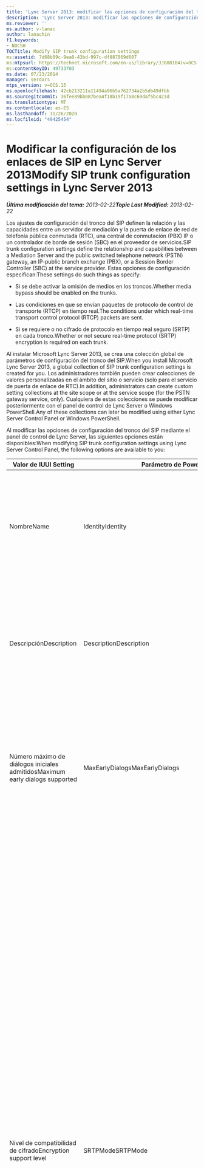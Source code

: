 ```yaml
---
title: 'Lync Server 2013: modificar las opciones de configuración del tronco del SIP'
description: 'Lync Server 2013: modificar las opciones de configuración del tronco del SIP.'
ms.reviewer: ''
ms.author: v-lanac
author: lanachin
f1.keywords:
- NOCSH
TOCTitle: Modify SIP trunk configuration settings
ms:assetid: 7d68b09c-9ea0-43bd-997c-df887869d607
ms:mtpsurl: https://technet.microsoft.com/en-us/library/JJ688104(v=OCS.15)
ms:contentKeyID: 49733703
ms.date: 07/23/2014
manager: serdars
mtps_version: v=OCS.15
ms.openlocfilehash: 42cb213211a11494a96b5a762734a2b5db49dfbb
ms.sourcegitcommit: 36fee89bb887bea4f18b19f17a8c69daf5bc423d
ms.translationtype: MT
ms.contentlocale: es-ES
ms.lasthandoff: 11/26/2020
ms.locfileid: "49425454"
---
```

# <a name="modify-sip-trunk-configuration-settings-in-lync-server-2013"></a><span data-ttu-id="41342-103">Modificar la configuración de los enlaces de SIP en Lync Server 2013</span><span class="sxs-lookup"><span data-stu-id="41342-103">Modify SIP trunk configuration settings in Lync Server 2013</span></span>

<div data-xmlns="http://www.w3.org/1999/xhtml">

<div class="topic" data-xmlns="http://www.w3.org/1999/xhtml" data-msxsl="urn:schemas-microsoft-com:xslt" data-cs="https://msdn.microsoft.com/">

<div data-asp="https://msdn2.microsoft.com/asp">



</div>

<div id="mainSection">

<div id="mainBody"><span data-ttu-id="41342-104">

<span> </span></span><span class="sxs-lookup"><span data-stu-id="41342-104">

<span> </span></span></span>

<span data-ttu-id="41342-105">_**Última modificación del tema:** 2013-02-22_</span><span class="sxs-lookup"><span data-stu-id="41342-105">_**Topic Last Modified:** 2013-02-22_</span></span>

<span data-ttu-id="41342-106">Los ajustes de configuración del tronco del SIP definen la relación y las capacidades entre un servidor de mediación y la puerta de enlace de red de telefonía pública conmutada (RTC), una central de conmutación (PBX) IP o un controlador de borde de sesión (SBC) en el proveedor de servicios.</span><span class="sxs-lookup"><span data-stu-id="41342-106">SIP trunk configuration settings define the relationship and capabilities between a Mediation Server and the public switched telephone network (PSTN) gateway, an IP-public branch exchange (PBX), or a Session Border Controller (SBC) at the service provider.</span></span> <span data-ttu-id="41342-107">Estas opciones de configuración especifican:</span><span class="sxs-lookup"><span data-stu-id="41342-107">These settings do such things as specify:</span></span>

  - <span data-ttu-id="41342-108">Si se debe activar la omisión de medios en los troncos.</span><span class="sxs-lookup"><span data-stu-id="41342-108">Whether media bypass should be enabled on the trunks.</span></span>

  - <span data-ttu-id="41342-109">Las condiciones en que se envían paquetes de protocolo de control de transporte (RTCP) en tiempo real.</span><span class="sxs-lookup"><span data-stu-id="41342-109">The conditions under which real-time transport control protocol (RTCP) packets are sent.</span></span>

  - <span data-ttu-id="41342-110">Si se requiere o no cifrado de protocolo en tiempo real seguro (SRTP) en cada tronco.</span><span class="sxs-lookup"><span data-stu-id="41342-110">Whether or not secure real-time protocol (SRTP) encryption is required on each trunk.</span></span>

<span data-ttu-id="41342-111">Al instalar Microsoft Lync Server 2013, se crea una colección global de parámetros de configuración del tronco del SIP.</span><span class="sxs-lookup"><span data-stu-id="41342-111">When you install Microsoft Lync Server 2013, a global collection of SIP trunk configuration settings is created for you.</span></span> <span data-ttu-id="41342-112">Los administradores también pueden crear colecciones de valores personalizadas en el ámbito del sitio o servicio (solo para el servicio de puerta de enlace de RTC).</span><span class="sxs-lookup"><span data-stu-id="41342-112">In addition, administrators can create custom setting collections at the site scope or at the service scope (for the PSTN gateway service, only).</span></span> <span data-ttu-id="41342-113">Cualquiera de estas colecciones se puede modificar posteriormente con el panel de control de Lync Server o Windows PowerShell.</span><span class="sxs-lookup"><span data-stu-id="41342-113">Any of these collections can later be modified using either Lync Server Control Panel or Windows PowerShell.</span></span>

<span data-ttu-id="41342-114">Al modificar las opciones de configuración del tronco del SIP mediante el panel de control de Lync Server, las siguientes opciones están disponibles:</span><span class="sxs-lookup"><span data-stu-id="41342-114">When modifying SIP trunk configuration settings using Lync Server Control Panel, the following options are available to you:</span></span>


<table>
<colgroup>
<col style="width: 33%" />
<col style="width: 33%" />
<col style="width: 33%" />
</colgroup>
<thead>
<tr class="header">
<th><span data-ttu-id="41342-115">Valor de IU</span><span class="sxs-lookup"><span data-stu-id="41342-115">UI Setting</span></span></th>
<th><span data-ttu-id="41342-116">Parámetro de PowerShell</span><span class="sxs-lookup"><span data-stu-id="41342-116">PowerShell Parameter</span></span></th>
<th><span data-ttu-id="41342-117">Descripción</span><span class="sxs-lookup"><span data-stu-id="41342-117">Description</span></span></th>
</tr>
</thead>
<tbody>
<tr class="odd">
<td><p><span data-ttu-id="41342-118">Nombre</span><span class="sxs-lookup"><span data-stu-id="41342-118">Name</span></span></p></td>
<td><p><span data-ttu-id="41342-119">Identity</span><span class="sxs-lookup"><span data-stu-id="41342-119">Identity</span></span></p></td>
<td><p><span data-ttu-id="41342-p103">Identificador único para la colección. Esta propiedad es de solo lectura; no puede cambiar la Identidad de una colección o las opciones de configuración de troncos.</span><span class="sxs-lookup"><span data-stu-id="41342-p103">Unique identifier for the collection. This property is read-only; you cannot change the Identity of a collection of trunk configuration settings.</span></span></p></td>
</tr>
<tr class="even">
<td><p><span data-ttu-id="41342-122">Descripción</span><span class="sxs-lookup"><span data-stu-id="41342-122">Description</span></span></p></td>
<td><p><span data-ttu-id="41342-123">Description</span><span class="sxs-lookup"><span data-stu-id="41342-123">Description</span></span></p></td>
<td><p><span data-ttu-id="41342-124">Proporciona un método para que los administradores almacenen información adicional acerca de la configuración (por ejemplo, el propósito de la configuración de troncos).</span><span class="sxs-lookup"><span data-stu-id="41342-124">Provides a way for administrators to store addition information about the settings (for example, the purpose of the trunk configuration).</span></span></p></td>
</tr>
<tr class="odd">
<td><p><span data-ttu-id="41342-125">Número máximo de diálogos iniciales admitidos</span><span class="sxs-lookup"><span data-stu-id="41342-125">Maximum early dialogs supported</span></span></p></td>
<td><p><span data-ttu-id="41342-126">MaxEarlyDialogs</span><span class="sxs-lookup"><span data-stu-id="41342-126">MaxEarlyDialogs</span></span></p></td>
<td><p><span data-ttu-id="41342-127">Cantidad máxima de respuestas bifurcadas que puede recibir una puerta de enlace RTC, IP-PBX o SBC en el proveedor de servicio para una invitación enviada al Servidor de mediación.</span><span class="sxs-lookup"><span data-stu-id="41342-127">The maximum number of forked responses a PSTN gateway, IP-PBX, or SBC at the service provider can receive to an Invite that it sent to the Mediation Server.</span></span></p></td>
</tr>
<tr class="even">
<td><p><span data-ttu-id="41342-128">Nivel de compatibilidad de cifrado</span><span class="sxs-lookup"><span data-stu-id="41342-128">Encryption support level</span></span></p></td>
<td><p><span data-ttu-id="41342-129">SRTPMode</span><span class="sxs-lookup"><span data-stu-id="41342-129">SRTPMode</span></span></p></td>
<td><p><span data-ttu-id="41342-130">Indica el nivel de compatibilidad para proteger el tráfico de medios entre el Servidor de mediación y la puerta de enlace RTC, IP-PBX o SBC en el proveedor de servicio.</span><span class="sxs-lookup"><span data-stu-id="41342-130">Indicates the level of support for protecting media traffic between the Mediation Server and the PSTN Gateway, IP-PBX, or SBC at the service provider.</span></span> <span data-ttu-id="41342-131">Para los casos de omisión de medios, este valor debe ser compatible con la configuración de EncryptionLevel en la configuración de medios.</span><span class="sxs-lookup"><span data-stu-id="41342-131">For media bypass cases, this value must be compatible with the EncryptionLevel setting in the media configuration.</span></span> <span data-ttu-id="41342-132">La configuración multimedia se establece mediante los cmdlets <a href="https://docs.microsoft.com/powershell/module/skype/New-CsMediaConfiguration">New-CsMediaConfiguration</a> y <a href="https://docs.microsoft.com/powershell/module/skype/Set-CsMediaConfiguration">set-CsMediaConfiguration</a> .</span><span class="sxs-lookup"><span data-stu-id="41342-132">Media configuration is set by using the <a href="https://docs.microsoft.com/powershell/module/skype/New-CsMediaConfiguration">New-CsMediaConfiguration</a> and <a href="https://docs.microsoft.com/powershell/module/skype/Set-CsMediaConfiguration">Set-CsMediaConfiguration</a> cmdlets.</span></span></p>
<p><span data-ttu-id="41342-133">Los valores permitidos son:</span><span class="sxs-lookup"><span data-stu-id="41342-133">Allowed values are:</span></span></p>
<ul>
<li><p><span data-ttu-id="41342-134">Requeridos: debe usarse el cifrado SRTP.</span><span class="sxs-lookup"><span data-stu-id="41342-134">Required: SRTP encryption must be used.</span></span></p></li>
<li><p><span data-ttu-id="41342-135">Opcional: el SRTP se usará si la puerta de enlace lo admite.</span><span class="sxs-lookup"><span data-stu-id="41342-135">Optional: SRTP will be used if the gateway supports it.</span></span></p></li>
<li><p><span data-ttu-id="41342-136">No admitido: el cifrado SRTP no está admitido y, por lo tanto, no se usará.</span><span class="sxs-lookup"><span data-stu-id="41342-136">Not Supported: SRTP encryption is not supported and therefore will not be used.</span></span></p></li>
</ul>
<p><span data-ttu-id="41342-p105">El SRTPMode se usa solo si la puerta de enlace está configurada para usar la Seguridad de la capa de transporte (TLS). Si la puerta de enlace está configurada con el Protocolo de control de transporte (TCP) como transporte, SRTPMode se configura internamente como No admitido.</span><span class="sxs-lookup"><span data-stu-id="41342-p105">SRTPMode is used only if the gateway is configured to use Transport Layer Security (TLS). If the gateway is configured with Transmission Control Protocol (TCP) as the transport, SRTPMode is internally set to Not Supported.</span></span></p></td>
</tr>
<tr class="odd">
<td><p><span data-ttu-id="41342-139">Compatibilidad con referencias</span><span class="sxs-lookup"><span data-stu-id="41342-139">Refer support</span></span></p></td>
<td><p><span data-ttu-id="41342-140">Enable3pccRefer</span><span class="sxs-lookup"><span data-stu-id="41342-140">Enable3pccRefer</span></span></p>
<p><span data-ttu-id="41342-141">EnableReferSupport</span><span class="sxs-lookup"><span data-stu-id="41342-141">EnableReferSupport</span></span></p></td>
<td><p><span data-ttu-id="41342-142">Si se establece en <strong>Habilitar referencias de envío a la puerta de enlace</strong>, indica que el tronco admite la recepción de Solicitudes de referencia del Servidor de mediación.</span><span class="sxs-lookup"><span data-stu-id="41342-142">If set to <strong>Enable sending refer to the gateway</strong>, indicates that the trunk supports receiving Refer requests from the Mediation Server.</span></span></p>
<p><span data-ttu-id="41342-143">Si se establece en en <strong>Habilitar referencia mediante el control de llamadas a terceros</strong>, indica que se puede usar el protocolo 3pcc para permitir llamadas transferidas para omitir el sitio hospedado.</span><span class="sxs-lookup"><span data-stu-id="41342-143">If set to <strong>Enable refer using third-party call control</strong>, indicates that the 3pcc protocol can be used to allow transferred calls to bypass the hosted site.</span></span> <span data-ttu-id="41342-144">3pcc también se conoce como &quot; control &quot; de terceros y se produce cuando se usa un tercero para conectar un par de personas que llaman (por ejemplo, un operador que llama a la persona a a la persona B).</span><span class="sxs-lookup"><span data-stu-id="41342-144">3pcc is also known as &quot;third party control,&quot; and occurs when a third-party is used to connect a pair of callers (for example, an operator placing a call from person A to person B).</span></span></p></td>
</tr>
<tr class="even">
<td><p><span data-ttu-id="41342-145">Habilitar omisión de medios</span><span class="sxs-lookup"><span data-stu-id="41342-145">Enable media bypass</span></span></p></td>
<td><p><span data-ttu-id="41342-146">EnableBypass</span><span class="sxs-lookup"><span data-stu-id="41342-146">EnableBypass</span></span></p></td>
<td><p><span data-ttu-id="41342-p107">Indica si la omisión de medios está habilitada para este tronco. La omisión de medios solo puede estar habilitada si la opción <strong>Procesamiento de medios centralizado</strong> también está habilitada.</span><span class="sxs-lookup"><span data-stu-id="41342-p107">Indicates whether media bypass is enabled for this trunk. Media bypass can only be enabled if <strong>Centralized media processing</strong> is also enabled.</span></span></p></td>
</tr>
<tr class="odd">
<td><p><span data-ttu-id="41342-149">Procesamiento de medios centralizado</span><span class="sxs-lookup"><span data-stu-id="41342-149">Centralized media processing</span></span></p></td>
<td><p><span data-ttu-id="41342-150">ConcentratedTopology</span><span class="sxs-lookup"><span data-stu-id="41342-150">ConcentratedTopology</span></span></p></td>
<td><p><span data-ttu-id="41342-p108">Indica si existe un punto de terminación de medios conocido. (Un ejemplo de punto de terminación de medios conocido puede ser una puerta de enlace RTC donde una terminación de medios tiene la misma IP que la terminación de señal).</span><span class="sxs-lookup"><span data-stu-id="41342-p108">Indicates whether there is a well-known media termination point. (An example of a well-known media termination point would be a PSTN gateway where the media termination has the same IP as the signaling termination.)</span></span></p></td>
</tr>
<tr class="even">
<td><p><span data-ttu-id="41342-153">Habilitar cierre RTP</span><span class="sxs-lookup"><span data-stu-id="41342-153">Enable RTP latching</span></span></p></td>
<td><p><span data-ttu-id="41342-154">EnableRTPLatching</span><span class="sxs-lookup"><span data-stu-id="41342-154">EnableRTPLatching</span></span></p></td>
<td><p><span data-ttu-id="41342-p109">Indica si los troncos admiten o no el cierre RTP. El cierre RTP es una tecnología que permite la conectividad RTP/RTCP mediante un firewall o dispositivo NAT (traductor de direcciones de red).</span><span class="sxs-lookup"><span data-stu-id="41342-p109">Indicates whether or not the SIP trunks support RTP latching. RTP latching is a technology that enables RTP/RTCP connectivity through a NAT (network address translator) device or firewall.</span></span></p></td>
</tr>
<tr class="odd">
<td><p><span data-ttu-id="41342-157">Habilitar el historial de llamadas reenviadas</span><span class="sxs-lookup"><span data-stu-id="41342-157">Enable forward call history</span></span></p></td>
<td><p><span data-ttu-id="41342-158">ForwardCallHistory</span><span class="sxs-lookup"><span data-stu-id="41342-158">ForwardCallHistory</span></span></p></td>
<td><p><span data-ttu-id="41342-159">Indica si la información del historial de llamadas se reenviará a través del tronco.</span><span class="sxs-lookup"><span data-stu-id="41342-159">Indicates whether call history information will be forwarded through the trunk.</span></span></p></td>
</tr>
<tr class="even">
<td><p><span data-ttu-id="41342-160">Habilitar el reenvío de datos P-Asserted-Identity</span><span class="sxs-lookup"><span data-stu-id="41342-160">Enable forward P-Asserted-Identity data</span></span></p></td>
<td><p><span data-ttu-id="41342-161">ForwardPAI</span><span class="sxs-lookup"><span data-stu-id="41342-161">ForwardPAI</span></span></p></td>
<td><p><span data-ttu-id="41342-p110">Indica si el encabezado P-Asserted-Identity (PAI) se reenviará junto con la llamada. El encabezado PAI proporciona un método para comprobar la identidad de la persona que realiza la llamada.</span><span class="sxs-lookup"><span data-stu-id="41342-p110">Indicates whether the P-Asserted-Identity (PAI) header will be forwarded along with the call. The PAI header provides a way to verify the identity of the caller.</span></span></p></td>
</tr>
<tr class="odd">
<td><p><span data-ttu-id="41342-164">Habilitar temporizador de conmutación por error del enrutamiento de salida</span><span class="sxs-lookup"><span data-stu-id="41342-164">Enable outbound routing failover timer</span></span></p></td>
<td><p><span data-ttu-id="41342-165">EnableFastFailoverTimer</span><span class="sxs-lookup"><span data-stu-id="41342-165">EnableFastFailoverTimer</span></span></p></td>
<td><p><span data-ttu-id="41342-p111">Indica que si las llamadas salientes no son respondidas por la puerta de enlace en el plazo de 10 segundos se enrutarán al siguiente tronco disponible; si no existen troncos adicionales, la llamada se perderá automáticamente. En una organización con redes y respuestas de puerta de enlace lentas, esto puede tener como resultado que las llamadas se pierdan innecesariamente.</span><span class="sxs-lookup"><span data-stu-id="41342-p111">Indicates whether outbound calls that are not answered by the gateway within 10 seconds will be routed to the next available trunk; if there are no additional trunks then the call will automatically be dropped. In an organization with slow networks and gateway responses, that could potentially result in calls being dropped unnecessarily.</span></span></p></td>
</tr>
<tr class="even">
<td><p><span data-ttu-id="41342-168">Usos de la RTC asociados</span><span class="sxs-lookup"><span data-stu-id="41342-168">Associated PSTN usages</span></span></p></td>
<td><p><span data-ttu-id="41342-169">PSTNUsages</span><span class="sxs-lookup"><span data-stu-id="41342-169">PSTNUsages</span></span></p></td>
<td><p><span data-ttu-id="41342-170">Colección de usos de RTC asignados al tronco.</span><span class="sxs-lookup"><span data-stu-id="41342-170">Collection of PSTN usages assigned to the trunk.</span></span></p></td>
</tr>
<tr class="odd">
<td><p><span data-ttu-id="41342-171">Número traducido para probar</span><span class="sxs-lookup"><span data-stu-id="41342-171">Translated number to test</span></span></p></td>
<td><p><span data-ttu-id="41342-172">N/D</span><span class="sxs-lookup"><span data-stu-id="41342-172">N/A</span></span></p></td>
<td><p><span data-ttu-id="41342-173">Número telefónico que puede usare para realizar una prueba ad hoc de la configuración del tronco.</span><span class="sxs-lookup"><span data-stu-id="41342-173">Phone number that can be used to do an ad hoc test of the trunk configuration settings.</span></span></p></td>
</tr>
<tr class="even">
<td><p><span data-ttu-id="41342-174">Reglas de conversión asociadas</span><span class="sxs-lookup"><span data-stu-id="41342-174">Associated translation rules</span></span></p></td>
<td><p><span data-ttu-id="41342-175">OutboundTranslationRulesList</span><span class="sxs-lookup"><span data-stu-id="41342-175">OutboundTranslationRulesList</span></span></p></td>
<td><p><span data-ttu-id="41342-176">Recopilación de reglas de conversión de números telefónicos que se aplican a las llamadas administradas por el Enrutamiento de salida (llamadas enrutadas a destinos PBX o RTC).</span><span class="sxs-lookup"><span data-stu-id="41342-176">Collection of phone number translation rules that apply to calls handled by Outbound Routing (calls routed to PBX or PSTN destinations).</span></span></p></td>
</tr>
<tr class="odd">
<td><p><span data-ttu-id="41342-177">Reglas de traducción de números llamados</span><span class="sxs-lookup"><span data-stu-id="41342-177">Called number translation rules</span></span></p></td>
<td><p><span data-ttu-id="41342-178">OutboundCallingNumberTranslationRulesList</span><span class="sxs-lookup"><span data-stu-id="41342-178">OutboundCallingNumberTranslationRulesList</span></span></p></td>
<td><p><span data-ttu-id="41342-179">Colección de reglas de conversión de números de llamadas salientes asignadas al tronco.</span><span class="sxs-lookup"><span data-stu-id="41342-179">Collection of outbound calling number translation rules assigned to the trunk.</span></span></p></td>
</tr>
<tr class="even">
<td><p><span data-ttu-id="41342-180">Número de teléfono para probar</span><span class="sxs-lookup"><span data-stu-id="41342-180">Phone number to test</span></span></p></td>
<td><p><span data-ttu-id="41342-181">N/D</span><span class="sxs-lookup"><span data-stu-id="41342-181">N/A</span></span></p></td>
<td><p><span data-ttu-id="41342-182">Número telefónico que puede usarse para realizar una prueba ad hoc de las reglas de conversión.</span><span class="sxs-lookup"><span data-stu-id="41342-182">Phone number that can be used to do an ad hoc test of the translation rules.</span></span></p></td>
</tr>
<tr class="odd">
<td><p><span data-ttu-id="41342-183">Número que llamada</span><span class="sxs-lookup"><span data-stu-id="41342-183">Calling number</span></span></p></td>
<td><p><span data-ttu-id="41342-184">N/D</span><span class="sxs-lookup"><span data-stu-id="41342-184">N/A</span></span></p></td>
<td><p><span data-ttu-id="41342-185">Indica que el número de teléfono que se debe probar es el número telefónico de la persona que llama.</span><span class="sxs-lookup"><span data-stu-id="41342-185">Indicates that the phone number to test is the phone number of the caller.</span></span></p></td>
</tr>
<tr class="even">
<td><p><span data-ttu-id="41342-186">Número llamado</span><span class="sxs-lookup"><span data-stu-id="41342-186">Called number</span></span></p></td>
<td><p><span data-ttu-id="41342-187">N/D</span><span class="sxs-lookup"><span data-stu-id="41342-187">N/A</span></span></p></td>
<td><p><span data-ttu-id="41342-188">Indica que el número de teléfono que se debe probar es el número telefónico de la persona llamada.</span><span class="sxs-lookup"><span data-stu-id="41342-188">Indicates that the phone number to test is the phone number of the person being called.</span></span></p></td>
</tr>
</tbody>
</table>


<div>


> [!NOTE]  
> <span data-ttu-id="41342-189">Los cmdlets de CsTrunkConfiguration de Lync Server admiten propiedades adicionales que no se muestran en el panel de control de Lync Server.</span><span class="sxs-lookup"><span data-stu-id="41342-189">The Lync Server CsTrunkConfiguration cmdlets support additional properties not shown in Lync Server Control Panel.</span></span> <span data-ttu-id="41342-190">Para obtener más información, consulte el tema de ayuda para el cmdlet <A href="https://docs.microsoft.com/powershell/module/skype/Set-CsTrunkConfiguration">set-CsTrunkConfiguration</A> .</span><span class="sxs-lookup"><span data-stu-id="41342-190">For more information, see the help topic for the <A href="https://docs.microsoft.com/powershell/module/skype/Set-CsTrunkConfiguration">Set-CsTrunkConfiguration</A> cmdlet.</span></span>



</div>

<div>

## <a name="to-modify-sip-trunk-configuration-settings-by-using-lync-server-control-panel"></a><span data-ttu-id="41342-191">Para modificar los ajustes de configuración del tronco del Protocolo de PREENLACE SIP con el panel de control de Lync Server</span><span class="sxs-lookup"><span data-stu-id="41342-191">To modify SIP trunk configuration settings by using Lync Server Control Panel</span></span>

1.  <span data-ttu-id="41342-192">En el panel de control de Lync Server, haga clic en **enrutamiento de voz** y luego en **configuración troncal**.</span><span class="sxs-lookup"><span data-stu-id="41342-192">In Lync Server Control Panel, click **Voice Routing**, and then click **Trunk Configuration**.</span></span>

2.  <span data-ttu-id="41342-p113">En la pestaña **Configuración de tronco**, haga doble clic en las opciones de configuración de tronco que se modificarán. Tenga en cuenta que solo puede editar un grupo de opciones de configuración a la vez. Si desea realizar los mismos cambios en varias colecciones, use Windows PowerShell.</span><span class="sxs-lookup"><span data-stu-id="41342-p113">On the **Trunk Configuration** tab, double-click the trunk configuration settings to be modified. Note that you can only edit one collection of settings at a time. If you would like to make the same changes on multiple collections, use Windows PowerShell instead.</span></span>

3.  <span data-ttu-id="41342-196">En el cuadro de diálogo **Editar configuración de tronco**, realice las selecciones apropiadas y seleccione **Aceptar**.</span><span class="sxs-lookup"><span data-stu-id="41342-196">In the **Edit Trunk Configuration** dialog, make the appropriate selections and then click **OK**.</span></span>

4.  <span data-ttu-id="41342-p114">La propiedad **Estado** para la colección se actualizará a **No confirmado**. Para confirmar los cambios y eliminar la colección, haga clic en **Confirmar** y luego en **Confirmar todo**.</span><span class="sxs-lookup"><span data-stu-id="41342-p114">The **State** property for the collection will be updated to **Uncommitted**. To commit the changes, and to delete the collection, click **Commit** and then click **Commit All**.</span></span>

5.  <span data-ttu-id="41342-199">En el cuadro de diálogo **Valores de configuración de voz no confirmados**, haga clic en **Aceptar**.</span><span class="sxs-lookup"><span data-stu-id="41342-199">In the **Uncommitted Voice Configuration Settings** dialog box, click **OK**.</span></span>

6.  <span data-ttu-id="41342-200">En el cuadro de diálogo **Panel de control de Microsoft Lync Server 2013** , haga clic en **Aceptar**.</span><span class="sxs-lookup"><span data-stu-id="41342-200">In the **Microsoft Lync Server 2013 Control Panel** dialog box click **OK**.</span></span>

<span data-ttu-id="41342-201"></div>

</div>

<span> </span>

</div>

</div>

</span><span class="sxs-lookup"><span data-stu-id="41342-201"></div>

</div>

<span> </span>

</div>

</div>

</span></span></div>

